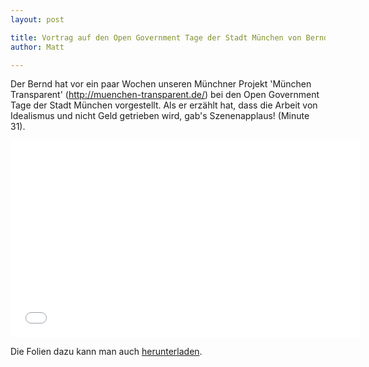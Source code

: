 ```yaml
---
layout: post

title: Vortrag auf den Open Government Tage der Stadt München von Bernd Oswald
author: Matt

---
```


Der Bernd hat vor ein paar Wochen unseren Münchner Projekt 'München Transparent' (http://muenchen-transparent.de/) bei den Open Government Tage der Stadt München vorgestellt. Als er erzählt hat, dass die Arbeit von Idealismus und nicht Geld getrieben wird, gab's Szenenapplaus! (Minute 31).

<iframe width="560" height="315" src="//www.youtube.com/embed/DHlAfzTK8Tc?rel=0" frameborder="0" allowfullscreen></iframe>

Die Folien dazu kann man auch <a href="http://www.muenchen.de/rathaus/dms/Home/Stadtverwaltung/Direktorium/IT-Beauftragte/opengovtage-2015/DigiEngagement_Oswald_Open_Government_Tage_LHM_2015.pdf">herunterladen</a>.
